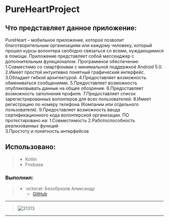 # PureHeartProject
## Что представляет данное приложение:
PureHeart – мобильное приложение, которое позволит благотворительным организациям или каждому человеку, который прошел курсы волонтера свободно связаться со всеми, нуждающимися в помощи. Приложение представляет собой мессенджер с дополнительным функционалом.
Программное обеспечение: 
  1.Cовместимо со смартфонами с минимальной поддержкой Android 5.0.
  2.Имеет простой интуитивно понятный графический интерфейс.
  3.Обладает гибкой архитектурой.
  4.Предоставляет возможность обмениваться сообщениями.
  5.Предоставляет возможность опубликовывать данные на общее обозрение.
  6.Предоставляет возможность заполнения профиля.
  7.Предоставляет список зарегистрированных волонтеров для всех пользователей.
  8.Имеет регистрацию по номеру телефона (Компании или отдельного пользователя).
  9.Предоставляет возможность ввода сертификационного кода волонтерской организации.
ПО протестировано на: 
  1.Совместимость 
  2.Работоспособность реализованных функций  
  3.Простоту и понятность интерфейсов 
## Использовано:
> * Kotlin
> * Firebase
### Выполнил:
> * :octocat: Безобразов Александр
>    * [GitHub](https://github.com/ultraxion2000)
 ------------------------------------------------------------------------------------------------------------------------------------------------------------------------
>  ![31313](https://user-images.githubusercontent.com/66636002/169861886-8b10064c-cdba-4b06-bcfe-b6b06709662f.PNG)
  -----------------------------------------------------------------------------------------------------------------------------------------------------------------------




